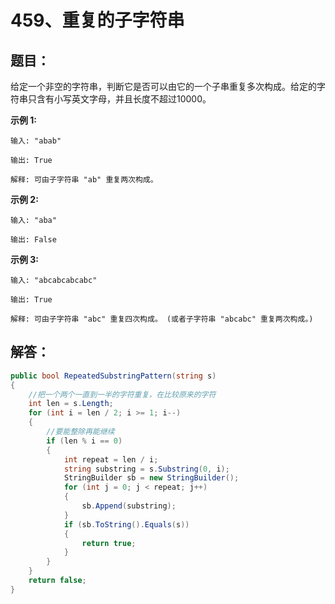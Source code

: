 # 459、重复的子字符串

## 题目：

给定一个非空的字符串，判断它是否可以由它的一个子串重复多次构成。给定的字符串只含有小写英文字母，并且长度不超过10000。

**示例 1:**

```
输入: "abab"

输出: True

解释: 可由子字符串 "ab" 重复两次构成。
```

**示例 2:**

```
输入: "aba"

输出: False
```

**示例 3:**

```
输入: "abcabcabcabc"

输出: True

解释: 可由子字符串 "abc" 重复四次构成。 (或者子字符串 "abcabc" 重复两次构成。)
```

## 解答：

```csharp
public bool RepeatedSubstringPattern(string s)
{
    //把一个两个一直到一半的字符重复，在比较原来的字符
    int len = s.Length;
    for (int i = len / 2; i >= 1; i--) 
    {
        //要能整除再能继续
        if (len % i == 0) 
        {
            int repeat = len / i;
            string substring = s.Substring(0, i);
            StringBuilder sb = new StringBuilder();
            for (int j = 0; j < repeat; j++)
            {
                sb.Append(substring);
            }
            if (sb.ToString().Equals(s)) 
            {
                return true;
            }
        }
    }
    return false;
}
```

